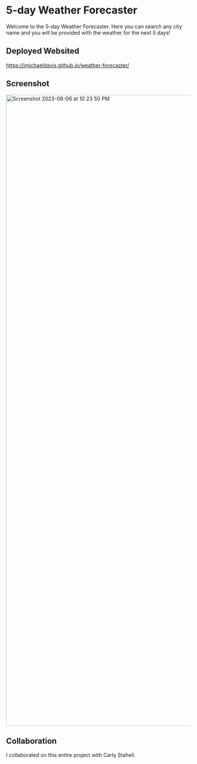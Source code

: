 # 5-day Weather Forecaster
Welcome to the 5-day Weather Forecaster. Here you can search any city name and you will be provided with the weather for the next 5 days!

## Deployed Websited
https://jmichaeldavis.github.io/weather-forecaster/

## Screenshot
<img width="1722" alt="Screenshot 2023-08-06 at 10 23 50 PM" src="https://github.com/jmichaeldavis/weather-forecaster/assets/124656234/82e4b71e-f662-4aca-bada-dc8b2371ee90">


## Collaboration
I collaborated on this entire project with Carly Staheli.
